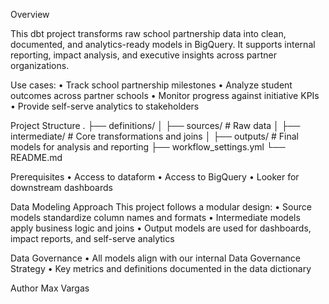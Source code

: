 Overview

This dbt project transforms raw school partnership data into clean, documented, and analytics-ready models in BigQuery. It supports internal reporting, impact analysis, and executive insights across partner organizations.

Use cases:
	•	Track school partnership milestones
	•	Analyze student outcomes across partner schools
	•	Monitor progress against initiative KPIs
	•	Provide self-serve analytics to stakeholders

Project Structure
.
├── definitions/
│   ├── sources/         # Raw data
│   ├── intermediate/    # Core transformations and joins
│   ├── outputs/         # Final models for analysis and reporting
├── workflow_settings.yml
└── README.md

Prerequisites
	•	Access to dataform
	•	Access to BigQuery
	•	Looker for downstream dashboards

Data Modeling Approach
This project follows a modular design:
	•	Source models standardize column names and formats
	•	Intermediate models apply business logic and joins
	•	Output models are used for dashboards, impact reports, and self-serve analytics

 Data Governance
	•	All models align with our internal Data Governance Strategy
	•	Key metrics and definitions documented in the data dictionary

Author
Max Vargas
